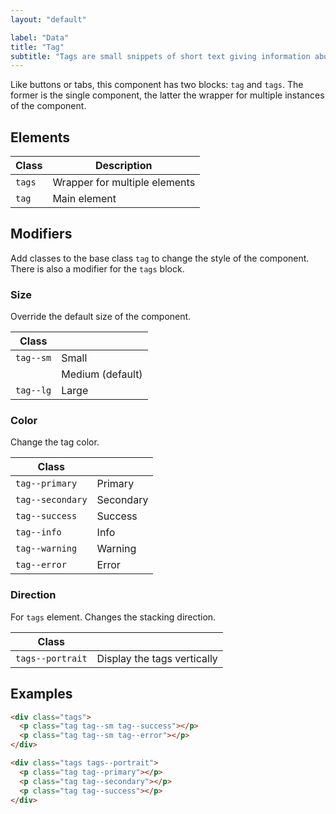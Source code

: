 ```yaml
---
layout: "default"

label: "Data"
title: "Tag"
subtitle: "Tags are small snippets of short text giving information about the elements they are associated with (usually their state)."
---
```


Like buttons or tabs, this component has two blocks: `tag` and `tags`. The former is the single component, the latter the wrapper for multiple instances of the component.

## Elements

| Class | Description |
| --- | --- |
| `tags` | Wrapper for multiple elements |
| `tag` | Main element |

## Modifiers

Add classes to the base class `tag` to change the style of the component. There is also a modifier for the `tags` block.

### Size

Override the default size of the component.

| Class | |
| --- | --- |
| `tag--sm` | <span style="display: block;" class="tag tag--sm tag--primary">Small</span> |
| | <span style="display: block;" class="tag tag--primary">Medium (default)</span> |
| `tag--lg` | <span style="display: block;" class="tag tag--lg tag--primary">Large</span> |

### Color

Change the tag color.

| Class | |
| --- | --- |
| `tag--primary` | <span style="display: block;" class="tag tag--primary">Primary</span> |
| `tag--secondary` | <span style="display: block;" class="tag tag--secondary">Secondary</span> |
| `tag--success` | <span style="display: block;" class="tag tag--success">Success</span> |
| `tag--info` | <span style="display: block;" class="tag tag--info">Info</span> |
| `tag--warning` | <span style="display: block;" class="tag tag--warning">Warning</span> |
| `tag--error` | <span style="display: block;" class="tag tag--error">Error</span> |

### Direction

For `tags` element. Changes the stacking direction.

| Class | |
| --- | --- |
| `tags--portrait` | Display the tags vertically |

## Examples

```html
<div class="tags">
  <p class="tag tag--sm tag--success"></p>
  <p class="tag tag--sm tag--error"></p>
</div>
```

```html
<div class="tags tags--portrait">
  <p class="tag tag--primary"></p>
  <p class="tag tag--secondary"></p>
  <p class="tag tag--success"></p>
</div>
```
